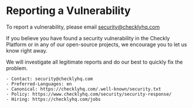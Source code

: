 # Reporting a Vulnerability

To report a vulnerability, please email security@checklyhq.com

If you believe you have found a security vulnerability in the Checkly Platform or in any of our open-source projects, we encourage you to let us know right away.

We will investigate all legitimate reports and do our best to quickly fix the problem.

```
- Contact: security@checklyhq.com
- Preferred-Languages: en
- Canonical: https://checklyhq.com/.well-known/security.txt
- Policy: https://www.checklyhq.com/security/security-response/
- Hiring: https://checklyhq.com/jobs
```